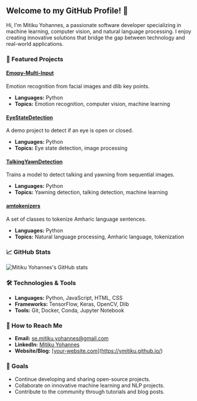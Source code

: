 ## Welcome to my GitHub Profile! 👋

Hi, I'm Mitiku Yohannes, a passionate software developer specializing in machine learning, computer vision, and natural language processing. I enjoy creating innovative solutions that bridge the gap between technology and real-world applications.

### 🌟 Featured Projects

#### [Emopy-Multi-Input](https://github.com/ymitiku/Emopy-Multi-Input)
Emotion recognition from facial images and dlib key points.
- **Languages:** Python
- **Topics:** Emotion recognition, computer vision, machine learning

#### [EyeStateDetection](https://github.com/ymitiku/EyeStateDetection)
A demo project to detect if an eye is open or closed.
- **Languages:** Python
- **Topics:** Eye state detection, image processing

#### [TalkingYawnDetection](https://github.com/ymitiku/TalkingYawnDetection)
Trains a model to detect talking and yawning from sequential images.
- **Languages:** Python
- **Topics:** Yawning detection, talking detection, machine learning

#### [amtokenizers](https://github.com/ymitiku/amtokenizers)
A set of classes to tokenize Amharic language sentences.
- **Languages:** Python
- **Topics:** Natural language processing, Amharic language, tokenization

### 📈 GitHub Stats
![Mitiku Yohannes's GitHub stats](https://github-readme-stats.vercel.app/api?username=ymitiku&show_icons=true&theme=radical)

### 🛠️ Technologies & Tools
- **Languages:** Python, JavaScript, HTML, CSS
- **Frameworks:** TensorFlow, Keras, OpenCV, Dlib
- **Tools:** Git, Docker, Conda, Jupyter Notebook

### 📝 How to Reach Me
- **Email:** [se.mitiku.yohannes@gmail.com](mailto:se.mitiku.yohannes@gmail.com)
- **LinkedIn:** [Mitiku Yohannes](https://www.linkedin.com/in/mitikuyohannes/)
- **Website/Blog:** [[your-website.com](https://ymitiku.github.io)](https://ymitiku.github.io/)

### 🎯 Goals
- Continue developing and sharing open-source projects.
- Collaborate on innovative machine learning and NLP projects.
- Contribute to the community through tutorials and blog posts.
